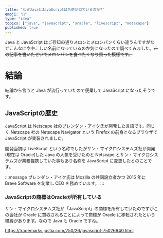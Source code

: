 ```yaml
---
title: "なぜJavaとJavaScriptは名前が似ているのか?"
emoji: "🤔"
type: "idea"
topics: ["java", "javascript", "oracle", "livescript", "netscape"]
published: true
---
```


Java と JavaScript はご存知の通りメロンとメロンパンくらい違うんですがなぜこんなにややこしい名前になっているのか気になったので調べてみました。~~この記事を書いたせいでメロンパンを食べたくなり買った模樣です。~~

# 結論

結論から言うと Java が流行っていたので便乗して JavaScript になったそうです。

## JavaScriptの歴史

JavaScript は Netscape 社の[ブレンダン・アイク氏](https://twitter.com/brendaneich)が開発した言語です。同じく Netscape 社の Netscape Navigator という Firefox の前身となるブラウザで JavaScript が実装されました。

開発当初は LiveScript という名称でしたがサン・マイクロシステムズ社が開発 (現在は Oracle)した Java の人気を受けたのと Netscape とサン・マイクロシステムズが業務提携していた事もあり名称を JavaScript に変更したとのことです。

:::message
ブレンダン・アイク氏は Mozilla の共同設立者かつ 2015 年に Brave Software を創業し CEO を務めています。
:::

### JavaScriptの商標はOracleが所有している

サン・マイクロシステムズ社が「JavaScript」の商標を所有していたのですがこの会社が Oracle に買収されることによって商標が Oracle に移転されたという経緯があります。なので Java も Oracle ですね。

https://trademarks.justia.com/750/26/javascript-75026640.html